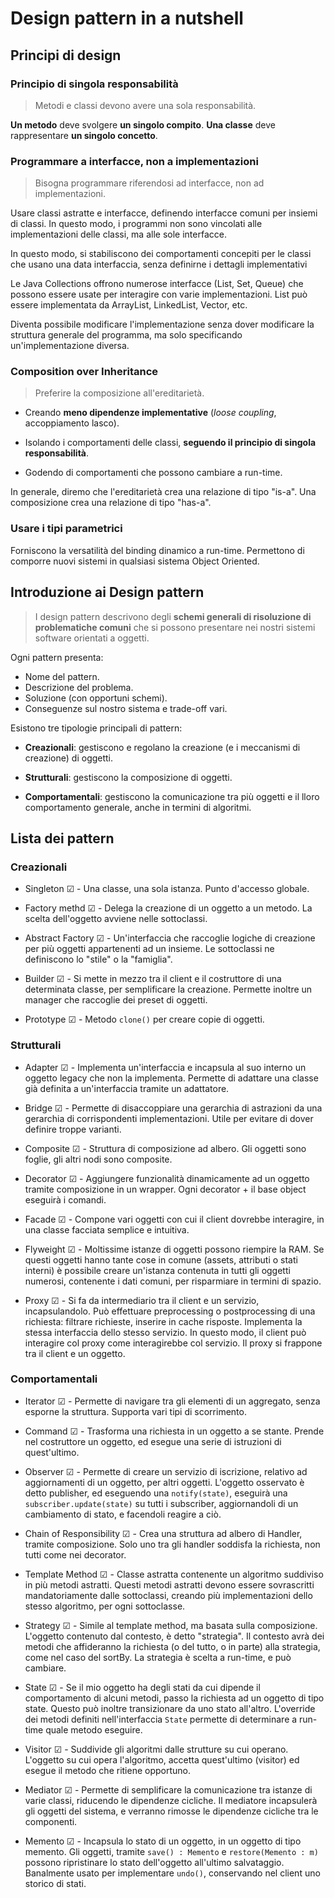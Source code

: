 # Design pattern in a nutshell

## Principi di design

### Principio di singola responsabilità

>Metodi e classi devono avere una sola responsabilità.

 **Un metodo** deve svolgere **un singolo compito**. **Una classe** deve rappresentare **un singolo concetto**.

### Programmare a interfacce, non a implementazioni

> Bisogna programmare riferendosi ad interfacce, non ad implementazioni.

Usare classi astratte e interfacce,  definendo interfacce comuni per insiemi di classi. In questo modo, i programmi non sono vincolati alle implementazioni delle classi, ma alle sole interfacce.

In questo modo, si stabiliscono dei comportamenti concepiti per le classi che usano una data interfaccia, senza definirne i dettagli implementativi 

Le Java Collections offrono numerose interfacce (List, Set, Queue) che possono essere usate per interagire con varie implementazioni. List può essere implementata da ArrayList, LinkedList, Vector, etc.

Diventa possibile modificare l'implementazione senza dover modificare la struttura generale del programma, ma solo specificando un'implementazione diversa.

### Composition over Inheritance

> Preferire la composizione all'ereditarietà.


- Creando **meno dipendenze implementative** (*loose coupling*, accoppiamento lasco).

- Isolando i comportamenti delle classi, **seguendo il principio di singola responsabilità**. 

- Godendo di comportamenti che possono cambiare a run-time.


In generale, diremo che l'ereditarietà crea una relazione di tipo "is-a".  Una composizione crea una relazione di tipo "has-a".

### Usare i tipi parametrici

Forniscono la versatilità del binding dinamico a run-time. Permettono di comporre nuovi sistemi in qualsiasi sistema Object Oriented.

## Introduzione ai Design pattern

> I design pattern descrivono degli **schemi generali di risoluzione di problematiche comuni** che si possono presentare nei nostri sistemi software orientati a oggetti.

Ogni pattern presenta:

- Nome del pattern.
- Descrizione del problema.
- Soluzione (con opportuni schemi).
- Conseguenze sul nostro sistema e trade-off vari.

Esistono tre tipologie principali di pattern:

- **Creazionali**: gestiscono e regolano la creazione (e i meccanismi di creazione) di oggetti.

- **Strutturali**: gestiscono la composizione di oggetti.

- **Comportamentali**: gestiscono la comunicazione tra più oggetti e il lloro comportamento generale, anche in termini di algoritmi.


## Lista dei pattern

### Creazionali
- Singleton ☑ - Una classe, una sola istanza. Punto d'accesso globale.

- Factory methd ☑ - Delega la creazione di un oggetto a un metodo. La scelta dell'oggetto avviene nelle sottoclassi.

- Abstract Factory ☑ - Un'interfaccia che raccoglie logiche di creazione per più oggetti appartenenti ad un insieme. Le sottoclassi ne definiscono lo "stile" o la "famiglia".

- Builder ☑ - Si mette in mezzo tra il client e il costruttore di una determinata classe, per semplificare la creazione. Permette inoltre un manager che raccoglie dei preset di oggetti.

- Prototype ☑ - Metodo `clone()` per creare copie di oggetti.

### Strutturali
- Adapter ☑ - Implementa un'interfaccia e incapsula al suo interno un oggetto legacy che non la implementa. Permette di adattare una classe già definita a un'interfaccia tramite un adattatore.

- Bridge ☑ - Permette di disaccoppiare una gerarchia di astrazioni da una gerarchia di corrispondenti implementazioni. Utile per evitare di dover definire troppe varianti.

- Composite ☑ - Struttura di composizione ad albero. Gli oggetti sono foglie, gli altri nodi sono composite.

- Decorator ☑ - Aggiungere funzionalità dinamicamente ad un oggetto tramite composizione in un wrapper. Ogni decorator + il base object eseguirà i comandi.

- Facade ☑ - Compone vari oggetti con cui il client dovrebbe interagire, in una classe facciata semplice e intuitiva.

- Flyweight ☑ - Moltissime istanze di oggetti possono riempire la RAM. Se questi oggetti hanno tante cose in comune (assets, attributi o stati interni) è possibile creare un'istanza contenuta in tutti gli oggetti numerosi, contenente i dati comuni, per risparmiare in termini di spazio.

- Proxy ☑ - Si fa da intermediario tra il client e un servizio, incapsulandolo. Può effettuare preprocessing o postprocessing di una richiesta: filtrare richieste, inserire in cache risposte. Implementa la stessa interfaccia dello stesso servizio. In questo modo, il client può interagire col proxy come interagirebbe col servizio. Il proxy si frappone tra il client e un oggetto.




### Comportamentali
- Iterator ☑ - Permette di navigare tra gli elementi di un aggregato, senza esporne la struttura. Supporta vari tipi di scorrimento.

- Command ☑ - Trasforma una richiesta in un oggetto a se stante. Prende nel costruttore un oggetto, ed esegue una serie di istruzioni di quest'ultimo.

- Observer ☑ - Permette di creare un servizio di iscrizione, relativo ad aggiornamenti di un oggetto, per altri oggetti. L'oggetto osservato è detto publisher, ed eseguendo una `notify(state)`, eseguirà una `subscriber.update(state)` su tutti i subscriber, aggiornandoli di un cambiamento di stato, e facendoli reagire a ciò.

- Chain of Responsibility ☑ - Crea una struttura ad albero di Handler, tramite composizione. Solo uno tra gli handler soddisfa la richiesta, non tutti come nei decorator.

- Template Method ☑ - Classe astratta contenente un algoritmo suddiviso in più metodi astratti. Questi metodi astratti devono essere sovrascritti mandatoriamente dalle sottoclassi, creando più implementazioni dello stesso algoritmo, per ogni sottoclasse.

- Strategy ☑ - Simile al template method, ma basata sulla composizione. L'oggetto contenuto dal contesto, è detto "strategia". Il contesto avrà dei metodi che affideranno la richiesta (o del tutto, o in parte) alla strategia, come nel caso del sortBy. La strategia è scelta a run-time, e può cambiare.

- State ☑ - Se il mio oggetto ha degli stati da cui dipende il comportamento di alcuni metodi, passo la richiesta ad un oggetto di tipo state. Questo può inoltre transizionare da uno stato all'altro. L'override dei metodi definiti nell'interfaccia `State` permette di determinare a run-time quale metodo eseguire.

- Visitor ☑ - Suddivide gli algoritmi dalle strutture su cui operano. L'oggetto su cui opera l'algoritmo, accetta quest'ultimo (visitor) ed esegue il metodo che ritiene opportuno.

- Mediator ☑ - Permette di semplificare la comunicazione tra istanze di varie classi, riducendo le dipendenze cicliche. Il mediatore incapsulerà gli oggetti del sistema, e verranno rimosse le dipendenze cicliche tra le componenti.

- Memento ☑ - Incapsula lo stato di un oggetto, in un oggetto di tipo memento. Gli oggetti, tramite `save() : Memento` e `restore(Memento : m)` possono ripristinare lo stato dell'oggetto all'ultimo salvataggio. Banalmente usato per implementare `undo()`, conservando nel client uno storico di stati.
